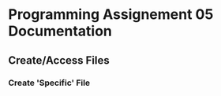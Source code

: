**Programming Assignement 05 Documentation**
=================================

## Create/Access Files

### Create 'Specific' File